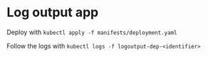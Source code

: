 # Log output app

Deploy with `kubectl apply -f manifests/deployment.yaml`

Follow the logs with `kubectl logs -f logoutput-dep-<identifier>`

